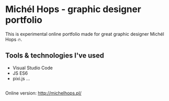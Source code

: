 # Michél Hops - graphic designer portfolio

This is experimental online portfolio made for great graphic designer Michél Hops 🔥.

## Tools & technologies I've used

- Visual Studio Code
- JS ES6
- pixi.js
  ...

## 

Online version: http://michelhops.pl/
